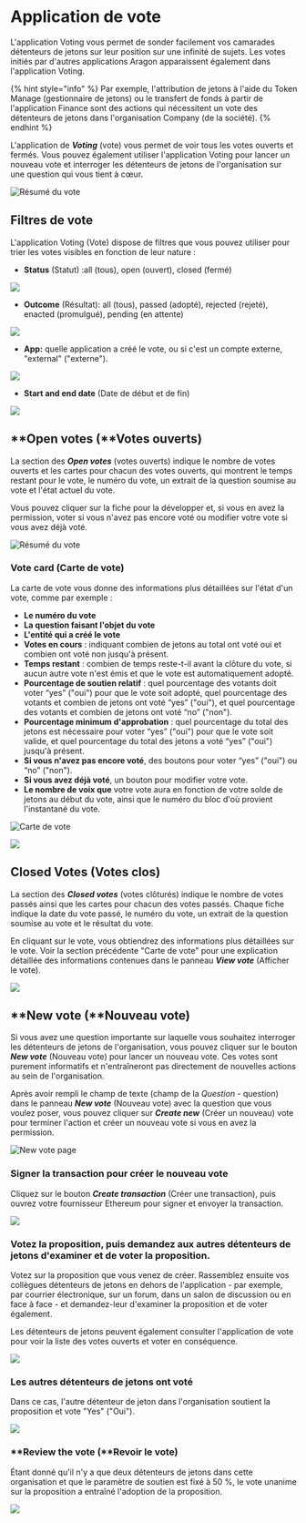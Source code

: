 # Application de vote

L'application Voting vous permet de sonder facilement vos camarades détenteurs de jetons sur leur position sur une infinité de sujets. Les votes initiés par d'autres applications Aragon apparaissent également dans l'application Voting.

{% hint style="info" %}
Par exemple, l'attribution de jetons à l'aide du Token Manage (gestionnaire de jetons) ou le transfert de fonds à partir de l'application Finance sont des actions qui nécessitent un vote des détenteurs de jetons dans l'organisation Company (de la société).
{% endhint %}

L'application de _**Voting**_ (vote) vous permet de voir tous les votes ouverts et fermés. Vous pouvez également utiliser l'application Voting pour lancer un nouveau vote et interroger les détenteurs de jetons de l'organisation sur une question qui vous tient à cœur.

![Résumé du vote](https://d33v4339jhl8k0.cloudfront.net/docs/assets/5c98a4fe0428633d2cf3fcf7/images/5d8a573e2c7d3a7e9ae18ff0/file-diNRwkpZ5S.png)

## Filtres de vote

L'application Voting (Vote) dispose de filtres que vous pouvez utiliser pour trier les votes visibles en fonction de leur nature :

* **Status** (Statut) :all (tous), open (ouvert), closed (fermé)

![](https://d33v4339jhl8k0.cloudfront.net/docs/assets/5c98a4fe0428633d2cf3fcf7/images/5d8a56cb04286364bc8f801e/file-NUOi75e3Z9.png)

* **Outcome** (Résultat): all (tous), passed (adopté), rejected (rejeté), enacted (promulgué), pending (en attente)

![](https://d33v4339jhl8k0.cloudfront.net/docs/assets/5c98a4fe0428633d2cf3fcf7/images/5d8a56da2c7d3a7e9ae18fe7/file-YwgPhS2yB2.png)

* **App:** quelle application a créé le vote, ou si c'est un compte externe, "external" ("externe").

![](https://d33v4339jhl8k0.cloudfront.net/docs/assets/5c98a4fe0428633d2cf3fcf7/images/5d8a56e02c7d3a7e9ae18fe8/file-dppwlwO9hJ.png)

* **Start and end date** (Date de début et de fin)

![](https://d33v4339jhl8k0.cloudfront.net/docs/assets/5c98a4fe0428633d2cf3fcf7/images/5d8a56e62c7d3a7e9ae18fe9/file-IP6ZFN5oJr.png)

## **Open votes (**Votes ouverts)

La section des _**Open votes**_ (votes ouverts) indique le nombre de votes ouverts et les cartes pour chacun des votes ouverts, qui montrent le temps restant pour le vote, le numéro du vote, un extrait de la question soumise au vote et l'état actuel du vote.&#x20;

Vous pouvez cliquer sur la fiche pour la développer et, si vous en avez la permission, voter si vous n'avez pas encore voté ou modifier votre vote si vous avez déjà voté.

![Résumé du vote](https://d33v4339jhl8k0.cloudfront.net/docs/assets/5c98a4fe0428633d2cf3fcf7/images/5d8a573e2c7d3a7e9ae18ff0/file-diNRwkpZ5S.png)

### Vote card (Carte de vote)

La carte de vote vous donne des informations plus détaillées sur l'état d'un vote, comme par exemple :

* **Le numéro du vote**&#x20;
* **La question faisant l'objet du vote**&#x20;
* **L'entité qui a créé le vote**&#x20;
* **Votes en cours** : indiquant combien de jetons au total ont voté oui et combien ont voté non jusqu'à présent.&#x20;
* **Temps restant** : combien de temps reste-t-il avant la clôture du vote, si aucun autre vote n'est émis et que le vote est automatiquement adopté.&#x20;
* **Pourcentage de soutien relatif** : quel pourcentage des votants doit voter “yes” ("oui") pour que le vote soit adopté, quel pourcentage des votants et combien de jetons ont voté “yes” ("oui"), et quel pourcentage des votants et combien de jetons ont voté “no” ("non").&#x20;
* **Pourcentage minimum d'approbation** : quel pourcentage du total des jetons est nécessaire pour voter “yes” ("oui") pour que le vote soit valide, et quel pourcentage du total des jetons a voté “yes” ("oui") jusqu'à présent.&#x20;
* **Si vous n'avez pas encore voté**, des boutons pour voter “yes” ("oui") ou “no” ("non").&#x20;
* **Si vous avez déjà voté**, un bouton pour modifier votre vote.&#x20;
* **Le nombre de voix que** votre vote aura en fonction de votre solde de jetons au début du vote, ainsi que le numéro du bloc d'où provient l'instantané du vote.

![Carte de vote](https://d33v4339jhl8k0.cloudfront.net/docs/assets/5c98a4fe0428633d2cf3fcf7/images/5d8a574c2c7d3a7e9ae18ff1/file-JwWUOOLDXB.png)

![](https://d33v4339jhl8k0.cloudfront.net/docs/assets/5c98a4fe0428633d2cf3fcf7/images/5d8a57652c7d3a7e9ae18ff4/file-o96YChd3ub.png)

## Closed Votes (Votes clos)

La section des _**Closed votes**_ (votes clôturés) indique le nombre de votes passés ainsi que les cartes pour chacun des votes passés. Chaque fiche indique la date du vote passé, le numéro du vote, un extrait de la question soumise au vote et le résultat du vote.&#x20;

En cliquant sur le vote, vous obtiendrez des informations plus détaillées sur le vote. Voir la section précédente "Carte de vote" pour une explication détaillée des informations contenues dans le panneau _**View vote**_ (Afficher le vote).

![](https://d33v4339jhl8k0.cloudfront.net/docs/assets/5c98a4fe0428633d2cf3fcf7/images/5d8a575c2c7d3a7e9ae18ff3/file-YlNlgwRl6E.png)

## **New vote (**Nouveau vote)

Si vous avez une question importante sur laquelle vous souhaitez interroger les détenteurs de jetons de l'organisation, vous pouvez cliquer sur le bouton _**New vote**_ (Nouveau vote) pour lancer un nouveau vote. Ces votes sont purement informatifs et n'entraîneront pas directement de nouvelles actions au sein de l'organisation.&#x20;

Après avoir rempli le champ de texte (champ de la _Question -_ question) dans le panneau _**New vote**_ (Nouveau vote) avec la question que vous voulez poser, vous pouvez cliquer sur _**Create new**_ (Créer un nouveau) vote pour terminer l'action et créer un nouveau vote si vous en avez la permission.

![New vote page](https://d33v4339jhl8k0.cloudfront.net/docs/assets/5c98a4fe0428633d2cf3fcf7/images/5d8a577204286364bc8f802d/file-hZgRtJkFVR.png)

### Signer la transaction pour créer le nouveau vote

Cliquez sur le bouton _**Create transaction**_ (Créer une transaction), puis ouvrez votre fournisseur Ethereum pour signer et envoyer la transaction.

![](https://lh3.googleusercontent.com/O5QcU0EU\_reAFPh\_8pzobCu0AYJWoGhvjIrrz6Af1WFBAwzFQQ3B66NOBBaDyvqJvGoWURJEGsHGoSzBCRHuWNNygEz3CuF6gNjTCwFcbB97L9SSq2HMW-0-PNupChit8QgiHkwK)

### Votez la proposition, puis demandez aux autres détenteurs de jetons d'examiner et de voter la proposition.

Votez sur la proposition que vous venez de créer. Rassemblez ensuite vos collègues détenteurs de jetons en dehors de l'application - par exemple, par courrier électronique, sur un forum, dans un salon de discussion ou en face à face - et demandez-leur d'examiner la proposition et de voter également.&#x20;

Les détenteurs de jetons peuvent également consulter l'application de vote pour voir la liste des votes ouverts et voter en conséquence.

![](https://lh4.googleusercontent.com/nGpEfIkINa6svbhzITg-ZhsXnzEsEHxI7OUYp9grFJ\_toT1Hm7nogTkyEExVnPZWMtk6EJYZNJp4Wi6E8kbOZJkgyPL\_7HyfW33fiZQMC-LLIrfN\_ydb66t7hQ6oT2SKrZAXo4gp)

### Les autres détenteurs de jetons ont voté

Dans ce cas, l'autre détenteur de jeton dans l'organisation soutient la proposition et vote "Yes" ("Oui").

![](https://lh6.googleusercontent.com/qN1tTOiEi3GpMz5ylg\_eb47CxUEKZdHzNCYqChg3HJOaJXoYiTK-0ulOhaTljuOoosj6Eon8f9gDbotCO0jEh5989fSZpmtsbZ9jJfrxgtx5lSJVM8\_BYoYWfdw8AyIoTqh11d6o)

### **Review the vote (**Revoir le vote)

Étant donné qu'il n'y a que deux détenteurs de jetons dans cette organisation et que le paramètre de soutien est fixé à 50 %, le vote unanime sur la proposition a entraîné l'adoption de la proposition.

![](https://lh5.googleusercontent.com/s3ZFomLX49IX0uwO-cQESFA6b2TtIWoFm2yF6E\_i5EbRAW-wBkYSUwqBnAAH70Sq\_AAvoElR7s0\_R5\_kQcTxzXgro3bs\_dscBn4NfZlYvY9GpzPQs6acQbt0gul29-OO6lL28DWU)
